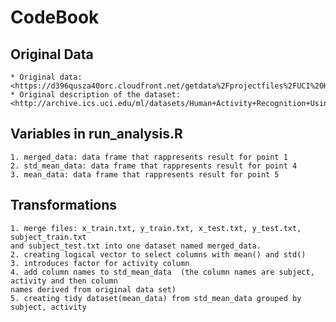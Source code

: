 # CodeBook

## Original Data
    * Original data: <https://d396qusza40orc.cloudfront.net/getdata%2Fprojectfiles%2FUCI%20HAR%20Dataset.zip>
    * Original description of the dataset: <http://archive.ics.uci.edu/ml/datasets/Human+Activity+Recognition+Using+Smartphones>

## Variables in run_analysis.R
    1. merged_data: data frame that rappresents result for point 1
    2. std_mean_data: data frame that rappresents result for point 4
    3. mean_data: data frame that rappresents result for point 5

## Transformations
    1. merge files: x_train.txt, y_train.txt, x_test.txt, y_test.txt, subject_train.txt
    and subject_test.txt into one dataset named merged_data.
    2. creating logical vector to select columns with mean() and std()
    3. introduces factor for activity column
    4. add column names to std_mean_data  (the column names are subject, activity and then column
    names derived from original data set)
    5. creating tidy dataset(mean_data) from std_mean_data grouped by subject, activity